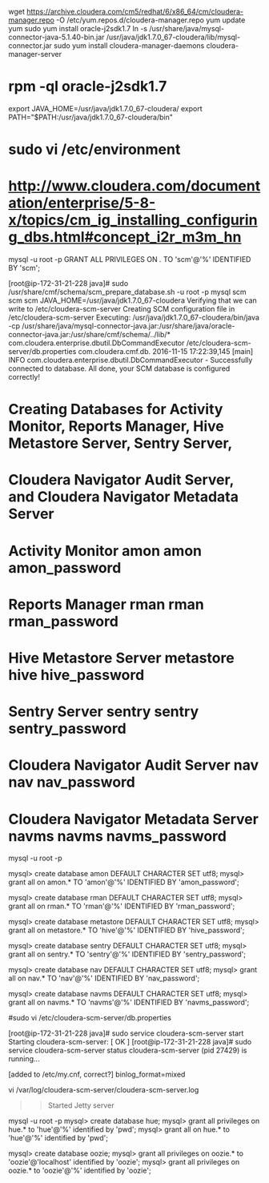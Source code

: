 
wget https://archive.cloudera.com/cm5/redhat/6/x86_64/cm/cloudera-manager.repo -O  /etc/yum.repos.d/cloudera-manager.repo 
yum update yum
sudo yum install oracle-j2sdk1.7
ln -s /usr/share/java/mysql-connector-java-5.1.40-bin.jar /usr/java/jdk1.7.0_67-cloudera/lib/mysql-connector.jar
sudo yum install cloudera-manager-daemons cloudera-manager-server


# rpm -ql oracle-j2sdk1.7
export JAVA_HOME=/usr/java/jdk1.7.0_67-cloudera/
export PATH="$PATH:/usr/java/jdk1.7.0_67-cloudera/bin"
# sudo vi /etc/environment

# http://www.cloudera.com/documentation/enterprise/5-8-x/topics/cm_ig_installing_configuring_dbs.html#concept_i2r_m3m_hn
mysql -u root -p
GRANT ALL PRIVILEGES ON *.* TO 'scm'@'%' IDENTIFIED BY 'scm';

[root@ip-172-31-21-228 java]# sudo /usr/share/cmf/schema/scm_prepare_database.sh -u root -p mysql scm scm scm
JAVA_HOME=/usr/java/jdk1.7.0_67-cloudera
Verifying that we can write to /etc/cloudera-scm-server
Creating SCM configuration file in /etc/cloudera-scm-server
Executing:  /usr/java/jdk1.7.0_67-cloudera/bin/java -cp /usr/share/java/mysql-connector-java.jar:/usr/share/java/oracle-connector-java.jar:/usr/share/cmf/schema/../lib/* com.cloudera.enterprise.dbutil.DbCommandExecutor /etc/cloudera-scm-server/db.properties com.cloudera.cmf.db.
2016-11-15 17:22:39,145 [main] INFO  com.cloudera.enterprise.dbutil.DbCommandExecutor  - Successfully connected to database.
All done, your SCM database is configured correctly!

# Creating Databases for Activity Monitor, Reports Manager, Hive Metastore Server, Sentry Server, 
# Cloudera Navigator Audit Server, and Cloudera Navigator Metadata Server

# Activity Monitor                    amon        amon    amon_password
# Reports Manager                     rman        rman    rman_password
# Hive Metastore Server               metastore   hive    hive_password
# Sentry Server                       sentry      sentry  sentry_password
# Cloudera Navigator Audit Server     nav         nav     nav_password
# Cloudera Navigator Metadata Server  navms       navms   navms_password

mysql -u root -p

mysql> create database amon DEFAULT CHARACTER SET utf8;
mysql> grant all on amon.* TO 'amon'@'%' IDENTIFIED BY 'amon_password';

mysql> create database rman DEFAULT CHARACTER SET utf8;
mysql> grant all on rman.* TO 'rman'@'%' IDENTIFIED BY 'rman_password';

mysql> create database metastore DEFAULT CHARACTER SET utf8;
mysql> grant all on metastore.* TO 'hive'@'%' IDENTIFIED BY 'hive_password';

mysql> create database sentry DEFAULT CHARACTER SET utf8;
mysql> grant all on sentry.* TO 'sentry'@'%' IDENTIFIED BY 'sentry_password';

mysql> create database nav DEFAULT CHARACTER SET utf8;
mysql> grant all on nav.* TO 'nav'@'%' IDENTIFIED BY 'nav_password';

mysql> create database navms DEFAULT CHARACTER SET utf8;
mysql> grant all on navms.* TO 'navms'@'%' IDENTIFIED BY 'navms_password';

#sudo vi /etc/cloudera-scm-server/db.properties

[root@ip-172-31-21-228 java]# sudo service cloudera-scm-server start
Starting cloudera-scm-server:                              [  OK  ]
[root@ip-172-31-21-228 java]# sudo service cloudera-scm-server status
cloudera-scm-server (pid  27429) is running...

[added to /etc/my.cnf, correct?]
binlog_format=mixed

vi /var/log/cloudera-scm-server/cloudera-scm-server.log
>> Started Jetty server

mysql -u root -p
mysql> create database hue;
mysql> grant all privileges on hue.* to 'hue'@'%' identified by 'pwd';
mysql> grant all on hue.* to 'hue'@'%' identified by 'pwd';

mysql> create database oozie;
mysql> grant all privileges on oozie.* to 'oozie'@'localhost' identified by 'oozie';
mysql> grant all privileges on oozie.* to 'oozie'@'%' identified by 'oozie';

